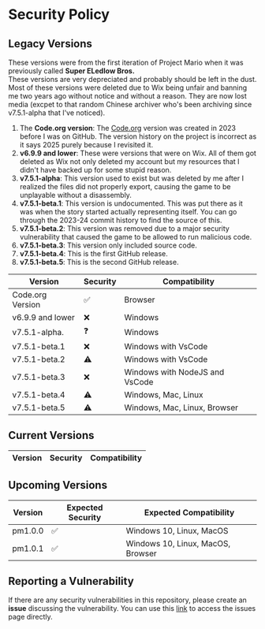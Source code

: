 # Security Policy

## Legacy Versions
These versions were from the first iteration of Project Mario when it was previously called **Super ELedlow Bros.**<br>
These versions are very depreciated and probably should be left in the dust. Most of these versions were deleted due to Wix being unfair and banning me two years ago without notice and without a reason. They are now lost media (excpet to that random Chinese archiver who's been archiving since v7.5.1-alpha that I've noticed).

1. The **Code.org version**: The [Code.org](https://studio.code.org/projects/gamelab/2PL0UqU5RnaOrofoq3X6SnWM0A-KU2QvAMfVlY-Jf3E/edit) version was created in 2023 before I was on GitHub. The version history on the project is incorrect as it says 2025 purely because I revisited it.
2. **v6.9.9 and lower**: These were versions that were on Wix. All of them got deleted as Wix not only deleted my account but my resources that I didn't have backed up for some stupid reason.
3. **v7.5.1-alpha**: This version used to exist but was deleted by me after I realized the files did not properly export, causing the game to be unplayable without a disassembly.
4. **v7.5.1-beta.1**: This version is undocumented. This was put there as it was when the story started actually representing itself. You can go through the 2023-24 commit history to find the source of this.
5. **v7.5.1-beta.2**: This version was removed due to a major security vulnerability that caused the game to be allowed to run malicious code.
6. **v7.5.1-beta.3**: This version only included source code.
7. **v7.5.1-beta.4**: This is the first GitHub release.
8. **v7.5.1-beta.5**: This is the second GitHub release.


| Version          | Security           | Compatibility                  |
| ---------------- | ------------------ | ------------------------------ |
| Code.org Version | :white_check_mark: | Browser                        |
| v6.9.9 and lower | :x:                | Windows                        |
| v7.5.1-alpha.    | :question:         | Windows                        |
| v7.5.1-beta.1    | :x:                | Windows with VsCode            |
| v7.5.1-beta.2    | :warning:          | Windows with VsCode            |
| v7.5.1-beta.3    | :x:                | Windows with NodeJS and VsCode |
| v7.5.1-beta.4    | :warning:          | Windows, Mac, Linux            |
| v7.5.1-beta.5    | :warning:          | Windows, Mac, Linux, Browser   |

## Current Versions

| Version          | Security           | Compatibility                  |
| ---------------- | ------------------ | ------------------------------ |

## Upcoming Versions

| Version          | Expected Security  | Expected Compatibility              |
| ---------------- | ------------------ | ----------------------------------- |
| pm1.0.0          | :white_check_mark: | Windows 10, Linux, MacOS            |
| pm1.0.1          | :white_check_mark: | Windows 10, Linux, MacOS, Browser   |

## Reporting a Vulnerability

If there are any security vulnerabilities in this repository, please create an **issue** discussing the vulnerability. You can use this [link](https://github.com/ProjectCrackers/Project-Mario/issues) to access the issues page directly.

